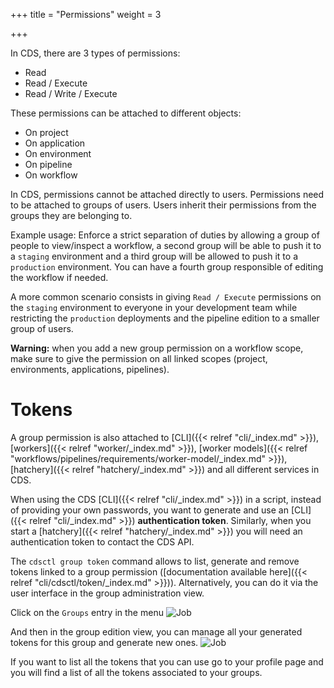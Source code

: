 +++
title = "Permissions"
weight = 3

+++

In CDS, there are 3 types of permissions:

+ Read
+ Read / Execute
+ Read / Write / Execute

These permissions can be attached to different objects:

+ On project
+ On application
+ On environment
+ On pipeline
+ On workflow

In CDS, permissions cannot be attached directly to users. Permissions need to be attached to groups of users. Users inherit their permissions from the groups they are belonging to.

Example usage: Enforce a strict separation of duties by allowing a group of people to view/inspect a workflow, a second group will be able to push it to a `staging` environment and a third group will be allowed to push it to a `production` environment. You can have a fourth group responsible of editing the workflow if needed.

A more common scenario consists in giving `Read / Execute` permissions on the `staging` environment to everyone in your development team while restricting the `production` deployments and the pipeline edition to a smaller group of users.

**Warning:** when you add a new group permission on a workflow scope, make sure to give the permission on all linked scopes (project, environments, applications, pipelines).

# Tokens

A group permission is also attached to [CLI]({{< relref "cli/_index.md" >}}), [workers]({{< relref "worker/_index.md" >}}), [worker models]({{< relref "workflows/pipelines/requirements/worker-model/_index.md" >}}), [hatchery]({{< relref "hatchery/_index.md" >}}) and all different services in CDS.

When using the CDS [CLI]({{< relref "cli/_index.md" >}}) in a script, instead of providing your own passwords, you want to generate and use an [CLI]({{< relref "cli/_index.md" >}}) **authentication token**. Similarly, when you start a [hatchery]({{< relref "hatchery/_index.md" >}}) you will need an authentication token to contact the CDS API.

The `cdsctl group token` command allows to list, generate and remove tokens linked to a group permission ([documentation available here]({{< relref "cli/cdsctl/token/_index.md" >}})). Alternatively, you can do it via the user interface in the group administration view.

Click on the `Groups` entry in the menu
![Job](/images/groups_menu.png)

And then in the group edition view, you can manage all your generated tokens for this group and generate new ones.
![Job](/images/group_view.png)

If you want to list all the tokens that you can use go to your profile page and you will find a list of all the tokens associated to your groups.
